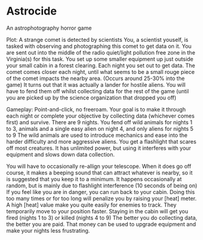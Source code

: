 # Astrocide
An astrophotography horror game

Plot: 
A strange comet is detected by scientists 
You, a scientist youself, is tasked with observing and photographing this comet to get data on it.
You are sent out into the middle of the radio quiet/light pollution free zone in the Virginia(s) for this task. 
You set up some smaller equipment up just outside your small cabin in a forest clearing.
Each night you set out to get data.
The comet comes closer each night, until what seems to be a small rouge piece of the comet impacts the nearby area. (Occurs around 25-30% into the game)
It turns out that it was actually a lander for hostile aliens. You will have to fend them off whilst collecting data for the rest of the game (until you are picked up by the science organization that dropped you off)

Gameplay:
Point-and-click, no freeroam.
Your goal is to make it through each night or complete your objective by collecting data (whichever comes first) and survive.
There are 9 nights. You fend off wild animals for nights 1 to 3, animals and a single easy alien on night 4, and only aliens for nights 5 to 9
The wild animals are used to introduce mechanics and ease into the harder difficulty and more aggressive aliens.
You get a flashlight that scares off most creatures. It has unlimited power, but using it interferes with your equipment and slows down data collection.

You will have to occasionally re-allign your telescope. When it does go off course, it makes a beeping sound that can attract whatever is nearby, so it is suggested that you keep it to a minimum. It happens occasionally at random, but is mainly due to flashlight interference (10 seconds of being on)
If you feel like you are in danger, you can run back to your cabin. Doing this too many times or for too long will penalize you by raising your [heat] meter.
A high [heat] value make you quite easily for enemies to track. They temporarily move to your position faster.
Staying in the cabin will get you fired (nights 1 to 3) or killed (nights 4 to 9)
The better you do collecting data, the better you are paid. That money can be used to upgrade equipment and make your nights less frustrating.
